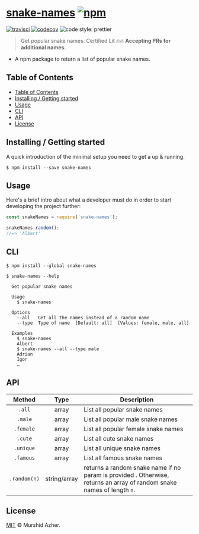 # [snake-names](https://github.com/murshidazher/snake-names)  [![npm](https://img.shields.io/npm/v/snake-names.svg?label=&color=0080FF)](https://github.com/murshidazher/snake-names/releases/tag/v1.0.0)


[![travisci](https://img.shields.io/travis/com/murshidazher/snake-names/master?style=flat-square)](https://travis-ci.com/)
[![codecov](https://img.shields.io/codecov/c/gh/murshidazher/snake-names/master?logo=codecov&style=flat-square&token=L8FWILY45J)](https://codecov.io/gh/murshidazher/snake-names)
![code style: prettier](https://img.shields.io/badge/code_style-prettier-ff69b4.svg?style=flat-square)


> Get popular snake names. Certified Lit 🔥🔥 __Accepting PRs for additional names.__

- A npm package to return a list of popular snake names.

## Table of Contents

  - [Table of Contents](#table-of-contents)
  - [Installing / Getting started](#installing--getting-started)
  - [Usage](#usage)
  - [CLI](#cli)
  - [API](#api)
  - [License](#license)

## Installing / Getting started

A quick introduction of the minimal setup you need to get a up & running.

```shell
$ npm install --save snake-names
```

## Usage

Here's a brief intro about what a developer must do in order to start developing the project further:

```js
const snakeNames = require('snake-names');

snakeNames.random();
//=> 'Albert'
```

## CLI

```
$ npm install --global snake-names
```

```
$ snake-names --help

  Get popular snake names

  Usage
    $ snake-names

  Options
    --all   Get all the names instead of a random name
    --type  Type of name  [Default: all]  [Values: female, male, all]

  Examples
    $ snake-names
    Albert
    $ snake-names --all --type male
    Adrian
    Igor
    …
```

## API

|       Method      |     Type     | Description                                                                                                             |
|:-----------------:|:------------:|-------------------------------------------------------------------------------------------------------------------------|
|  `.all`       |     array    | List all popular snake names                                                                                            |
|  `.male`      |     array    | List all popular male snake names                                                                                       |
|  `.female`    |     array    | List all popular female snake names                                                                                     |
|  `.cute`      |     array    | List all cute snake names                                                                                               |
|  `.unique`    |     array    | List all unique snake names                                                                                             |
|  `.famous`    |     array    | List all famous snake names                                                                                             |
|  `.random(n)` | string/array | returns a random snake name if no param is provided . Otherwise, returns an array of random snake names of length  `n`. |

## License

[MIT](https://github.com/murshidazher/snake-names/blob/master/LICENSE) © Murshid Azher.